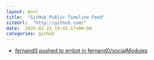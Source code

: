 ```yaml
---
layout: post
title:  "GitHub Public Timeline Feed"
siteUrl:  "http://github.com/"
date:  2025-02-23 19:45:17+00:00
categories: github
---
```

*  [fernand0 pushed to errbot in fernand0/socialModules](https://github.com/fernand0/socialModules/compare/e7ceb0374b...7f1f87e701)

